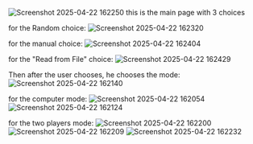 ![Screenshot 2025-04-22 162250](https://github.com/user-attachments/assets/d034c80b-d9d1-473c-8e0c-2c7d65e919f0)
this is the main page with 3 choices

for the Random choice:
![Screenshot 2025-04-22 162320](https://github.com/user-attachments/assets/8e2d0064-9848-45cb-8600-2ae5b0489bdd)

for the manual choice:
![Screenshot 2025-04-22 162404](https://github.com/user-attachments/assets/95986ffa-b336-4891-b5be-1be9441992d1)

for the "Read from File" choice:
![Screenshot 2025-04-22 162429](https://github.com/user-attachments/assets/9e19c4cb-44b6-4b5e-b7a0-26457ab4cf61)

Then after the user chooses, he chooses the mode:
![Screenshot 2025-04-22 162140](https://github.com/user-attachments/assets/29c6d277-7976-48fc-a3ed-bdb2412d34b9)

for the computer mode:
![Screenshot 2025-04-22 162054](https://github.com/user-attachments/assets/b4092672-305c-456b-81b1-248098259bd1)
![Screenshot 2025-04-22 162124](https://github.com/user-attachments/assets/a12e120e-1dc3-4917-8c17-a817dfe91dd3)

for the two players mode:
![Screenshot 2025-04-22 162200](https://github.com/user-attachments/assets/84a8615f-5fc7-40ae-9166-f4d2aed69af8)
![Screenshot 2025-04-22 162209](https://github.com/user-attachments/assets/44e132df-06cf-4880-80d7-e540f1c36bec)
![Screenshot 2025-04-22 162232](https://github.com/user-attachments/assets/86257278-380c-47cf-a2c9-b7bc0bccc60d)
